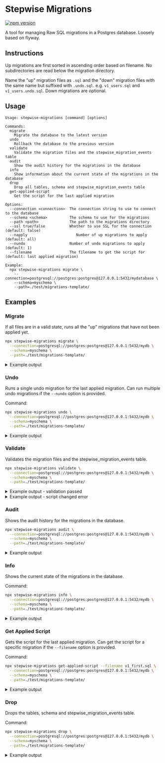 # Stepwise Migrations

[![npm version](https://badge.fury.io/js/stepwise-migrations.svg?icon=si%3Anpm&)](https://badge.fury.io/js/stepwise-migrations)

A tool for managing Raw SQL migrations in a Postgres database.
Loosely based on flyway.

## Instructions

Up migrations are first sorted in ascending order based on filename.
No subdirectories are read below the migration directory.

Name the "up" migration files as `.sql` and the "down" migration files with the same name but suffixed with `.undo.sql`.
e.g. `v1_users.sql` and `v1_users.undo.sql`.
Down migrations are optional.

## Usage

```text
Usage: stepwise-migrations [command] [options]

Commands:
  migrate
    Migrate the database to the latest version
  undo
    Rollback the database to the previous version
  validate
    Validate the migration files and the stepwise_migration_events table
  audit
    Show the audit history for the migrations in the database
  info
    Show information about the current state of the migrations in the database
  drop
    Drop all tables, schema and stepwise_migration_events table
  get-applied-script
    Get the script for the last applied migration

Options:
  --connection <connection>  The connection string to use to connect to the database
  --schema <schema>          The schema to use for the migrations
  --path <path>              The path to the migrations directory
  --ssl true/false           Whether to use SSL for the connection (default: false)
  --napply                      Number of up migrations to apply (default: all)
  --nundo                    Number of undo migrations to apply (default: 1)
  --filename                 The filename to get the script for (default: last applied migration)

Example:
  npx stepwise-migrations migrate \
    --connection=postgresql://postgres:postgres@127.0.0.1:5432/mydatabase \
    --schema=myschema \
    --path=./test/migrations-template/
```

## Examples

[comment]: <> (Start of examples)

### Migrate

If all files are in a valid state, runs all the "up" migrations that have not been applied yet.

```bash
npx stepwise-migrations migrate \
  --connection=postgresql://postgres:postgres@127.0.0.1:5432/mydb \
  --schema=myschema \
  --path=./test/migrations-template/
```

<details>

<summary>Example output</summary>

```text
Creating schema myschema... done!
Creating stepwise_migration_events table... done!
Applying versioned migration v1_first.sql... done!
Applying versioned migration v2_second.sql... done!
Applying versioned migration v3_third.sql... done!
Applying repeatable migration v0_get_number.repeatable.sql... done!
All done! Applied 4 migrations
All applied versioned migrations:
┌─────────┬────┬─────────────┬─────────────────┬────────────┬──────────────────────────────┐
│ (index) │ id │ type        │ filename        │ applied_by │ applied_at                   │
├─────────┼────┼─────────────┼─────────────────┼────────────┼──────────────────────────────┤
│ 0       │ 1  │ 'versioned' │ 'v1_first.sql'  │ 'postgres' │ '2024-11-25 15:25:55.799253' │
│ 1       │ 2  │ 'versioned' │ 'v2_second.sql' │ 'postgres' │ '2024-11-25 15:25:55.80306'  │
│ 2       │ 3  │ 'versioned' │ 'v3_third.sql'  │ 'postgres' │ '2024-11-25 15:25:55.80534'  │
└─────────┴────┴─────────────┴─────────────────┴────────────┴──────────────────────────────┘
All applied repeatable migrations:
┌─────────┬────┬──────────────┬────────────────────────────────┬────────────┬──────────────────────────────┐
│ (index) │ id │ type         │ filename                       │ applied_by │ applied_at                   │
├─────────┼────┼──────────────┼────────────────────────────────┼────────────┼──────────────────────────────┤
│ 0       │ 4  │ 'repeatable' │ 'v0_get_number.repeatable.sql' │ 'postgres' │ '2024-11-25 15:25:55.807375' │
└─────────┴────┴──────────────┴────────────────────────────────┴────────────┴──────────────────────────────┘
Unapplied versioned migrations:
┌─────────┐
│ (index) │
├─────────┤
└─────────┘
```

</details>

### Undo

Runs a single undo migration for the last applied migration.
Can run multiple undo migrations if the `--nundo` option is provided.

Command:

```bash
npx stepwise-migrations undo \
  --connection=postgresql://postgres:postgres@127.0.0.1:5432/mydb \
  --schema=myschema \
  --path=./test/migrations-template/
```

<details>

<summary>Example output</summary>

```text
[
  {
    type: 'undo',
    filename: 'v3_third.undo.sql',
    script: 'drop table third;'
  }
]
Applying undo migration v3_third.undo.sql... done!
All done! Performed 1 undo migration
All applied versioned migrations:
┌─────────┬────┬─────────────┬─────────────────┬────────────┬──────────────────────────────┐
│ (index) │ id │ type        │ filename        │ applied_by │ applied_at                   │
├─────────┼────┼─────────────┼─────────────────┼────────────┼──────────────────────────────┤
│ 0       │ 1  │ 'versioned' │ 'v1_first.sql'  │ 'postgres' │ '2024-11-25 15:25:55.799253' │
│ 1       │ 2  │ 'versioned' │ 'v2_second.sql' │ 'postgres' │ '2024-11-25 15:25:55.80306'  │
│ 2       │ 3  │ 'versioned' │ 'v3_third.sql'  │ 'postgres' │ '2024-11-25 15:25:55.80534'  │
└─────────┴────┴─────────────┴─────────────────┴────────────┴──────────────────────────────┘
All applied repeatable migrations:
┌─────────┬────┬──────────────┬────────────────────────────────┬────────────┬──────────────────────────────┐
│ (index) │ id │ type         │ filename                       │ applied_by │ applied_at                   │
├─────────┼────┼──────────────┼────────────────────────────────┼────────────┼──────────────────────────────┤
│ 0       │ 4  │ 'repeatable' │ 'v0_get_number.repeatable.sql' │ 'postgres' │ '2024-11-25 15:25:55.807375' │
└─────────┴────┴──────────────┴────────────────────────────────┴────────────┴──────────────────────────────┘
Unapplied versioned migrations:
┌─────────┐
│ (index) │
├─────────┤
└─────────┘
```

</details>

### Validate

Validates the migration files and the stepwise_migration_events table.

```bash
npx stepwise-migrations validate \
  --connection=postgresql://postgres:postgres@127.0.0.1:5432/mydb \
  --schema=myschema \
  --path=./test/migrations-template/
```

<details>

<summary>Example output - validation passed</summary>

```text
Validation passed
All applied versioned migrations:
┌─────────┬────┬─────────────┬─────────────────┬────────────┬──────────────────────────────┐
│ (index) │ id │ type        │ filename        │ applied_by │ applied_at                   │
├─────────┼────┼─────────────┼─────────────────┼────────────┼──────────────────────────────┤
│ 0       │ 1  │ 'versioned' │ 'v1_first.sql'  │ 'postgres' │ '2024-11-25 15:25:55.799253' │
│ 1       │ 2  │ 'versioned' │ 'v2_second.sql' │ 'postgres' │ '2024-11-25 15:25:55.80306'  │
└─────────┴────┴─────────────┴─────────────────┴────────────┴──────────────────────────────┘
All applied repeatable migrations:
┌─────────┬────┬──────────────┬────────────────────────────────┬────────────┬──────────────────────────────┐
│ (index) │ id │ type         │ filename                       │ applied_by │ applied_at                   │
├─────────┼────┼──────────────┼────────────────────────────────┼────────────┼──────────────────────────────┤
│ 0       │ 4  │ 'repeatable' │ 'v0_get_number.repeatable.sql' │ 'postgres' │ '2024-11-25 15:25:55.807375' │
└─────────┴────┴──────────────┴────────────────────────────────┴────────────┴──────────────────────────────┘
Unapplied versioned migrations:
┌─────────┬─────────────┬────────────────┐
│ (index) │ type        │ filename       │
├─────────┼─────────────┼────────────────┤
│ 0       │ 'versioned' │ 'v3_third.sql' │
└─────────┴─────────────┴────────────────┘
```

</details>

<details>

<summary>Example output - script changed error</summary>

```sql
Error: migration v1_connect_session_table.sql has been modified, aborting.
 	"expire" timestamp(6) NOT NULL
 )
 WITH (OIDS=FALSE);
-ALTER TABLE "session" ADD CONSTRAINT "session_pkey" PRIMARY KEY ("sid") NOT DEFERRABLE INITIALLY IMMEDIATE;
\ No newline at end of file
+ALTER TABLE "session" ADD CONSTRAINT "session_pkey" PRIMARY KEY ("sid") NOT DEFERRABLE INITIALLY IMMEDIATE;
+
+ALTER TABLE "session" ADD INDEX "session_sid" ON "session" (sid);
```

</details>

### Audit

Shows the audit history for the migrations in the database.

```bash
npx stepwise-migrations audit \
  --connection=postgresql://postgres:postgres@127.0.0.1:5432/mydb \
  --schema=myschema \
  --path=./test/migrations-template/
```

<details>

<summary>Example output</summary>

```text
Event history:
┌─────────┬────┬──────────────┬────────────────────────────────┬────────────┬──────────────────────────────┐
│ (index) │ id │ type         │ filename                       │ applied_by │ applied_at                   │
├─────────┼────┼──────────────┼────────────────────────────────┼────────────┼──────────────────────────────┤
│ 0       │ 1  │ 'versioned'  │ 'v1_first.sql'                 │ 'postgres' │ '2024-11-25 15:25:55.799253' │
│ 1       │ 2  │ 'versioned'  │ 'v2_second.sql'                │ 'postgres' │ '2024-11-25 15:25:55.80306'  │
│ 2       │ 3  │ 'versioned'  │ 'v3_third.sql'                 │ 'postgres' │ '2024-11-25 15:25:55.80534'  │
│ 3       │ 4  │ 'repeatable' │ 'v0_get_number.repeatable.sql' │ 'postgres' │ '2024-11-25 15:25:55.807375' │
│ 4       │ 5  │ 'undo'       │ 'v3_third.undo.sql'            │ 'postgres' │ '2024-11-25 15:25:56.588007' │
└─────────┴────┴──────────────┴────────────────────────────────┴────────────┴──────────────────────────────┘
```

</details>

### Info

Shows the current state of the migrations in the database.

Command:

```bash
npx stepwise-migrations info \
  --connection=postgresql://postgres:postgres@127.0.0.1:5432/mydb \
  --schema=myschema \
  --path=./test/migrations-template/
```

<details>

<summary>Example output</summary>

```text
All applied versioned migrations:
┌─────────┬────┬─────────────┬─────────────────┬────────────┬──────────────────────────────┐
│ (index) │ id │ type        │ filename        │ applied_by │ applied_at                   │
├─────────┼────┼─────────────┼─────────────────┼────────────┼──────────────────────────────┤
│ 0       │ 1  │ 'versioned' │ 'v1_first.sql'  │ 'postgres' │ '2024-11-25 15:25:55.799253' │
│ 1       │ 2  │ 'versioned' │ 'v2_second.sql' │ 'postgres' │ '2024-11-25 15:25:55.80306'  │
└─────────┴────┴─────────────┴─────────────────┴────────────┴──────────────────────────────┘
All applied repeatable migrations:
┌─────────┬────┬──────────────┬────────────────────────────────┬────────────┬──────────────────────────────┐
│ (index) │ id │ type         │ filename                       │ applied_by │ applied_at                   │
├─────────┼────┼──────────────┼────────────────────────────────┼────────────┼──────────────────────────────┤
│ 0       │ 4  │ 'repeatable' │ 'v0_get_number.repeatable.sql' │ 'postgres' │ '2024-11-25 15:25:55.807375' │
└─────────┴────┴──────────────┴────────────────────────────────┴────────────┴──────────────────────────────┘
Unapplied versioned migrations:
┌─────────┬─────────────┬────────────────┐
│ (index) │ type        │ filename       │
├─────────┼─────────────┼────────────────┤
│ 0       │ 'versioned' │ 'v3_third.sql' │
└─────────┴─────────────┴────────────────┘
```

</details>

### Get Applied Script

Gets the script for the last applied migration.
Can get the script for a specific migration if the `--filename` option is provided.

Command:

```bash
npx stepwise-migrations get-applied-script --filename v1_first.sql \
  --connection=postgresql://postgres:postgres@127.0.0.1:5432/mydb \
  --schema=myschema \
  --path=./test/migrations-template/
```

<details>

<summary>Example output</summary>

```text
create table first (
  id serial primary key,
  name text not null
);

```

</details>

### Drop

Drops the tables, schema and stepwise_migration_events table.

Command:

```bash
npx stepwise-migrations drop \
  --connection=postgresql://postgres:postgres@127.0.0.1:5432/mydb \
  --schema=myschema \
  --path=./test/migrations-template/
```

<details>

<summary>Example output</summary>

```text
Dropping the tables, schema and migration history table... done!
```

</details>

[comment]: <> (End of examples)
